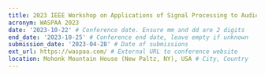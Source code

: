 ```yaml
---
title: 2023 IEEE Workshop on Applications of Signal Processing to Audio and Acoustics
acronym: WASPAA 2023
date: '2023-10-22' # Conference date. Ensure mm and dd are 2 digits
end_date: '2023-10-25' # Conference end date, leave empty if unknown
submission_date: '2023-04-28' # Date of submissions
ext_url: https://waspaa.com/ # External URL to conference website
location: Mohonk Mountain House (New Paltz, NY), USA # City, Country
---
```

